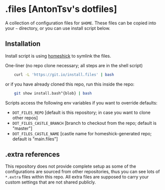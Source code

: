 # .files [AntonTsv's dotfiles]

A collection of configuration files for `$HOME`.
These files can be copied into your `~` directory, or you can use install script below.

## Installation

Install script is using [homeshick](https://github.com/andsens/homeshick) to symlink the files.

One-liner (no repo clone necessary; all steps are in the shell script)

```sh
    curl -L 'https://git.io/install.files' | bash
```

or if you have already cloned this repo, run this inside the repo:

```sh
    git show install.bash^{blob} | bash
```

Scripts access the following env variables if you want to override defaults:
 * `DOT_FILES_REPO` [default is this repository; in case you want to clone other repos]
 * `DOT_FILES_CASTLE_BRANCH` [branch to checkout from the repo; default is "master"]
 * `DOT_FILES_CASTLE_NAME` [castle name for homeshick-generated repo; default is "main.files"]

## .extra references

This repository does not provide complete setup as some of the configurations
are sourced from other repositories, thus you can see lots of `*.extra` files
within this repo. All extra files are supposed to carry your custom settings
that are not shared publicly.
